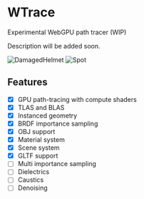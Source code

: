 # WTrace

Experimental WebGPU path tracer (WIP)

Description will be added soon.

![DamagedHelmet](https://github.com/alpcihan/wtrace/assets/53824261/2af37f8b-ac23-468d-a2bf-aa631f4c4faa)
![Spot](https://github.com/alpcihan/wtrace/assets/53824261/9c965df6-bd9e-4d4d-a723-b88eb5c4db8b)


## Features

- [x] GPU path-tracing with compute shaders
- [x] TLAS and BLAS
- [x] Instanced geometry
- [x] BRDF importance sampling
- [x] OBJ support
- [x] Material system
- [x] Scene system 
- [x] GLTF support
- [ ] Multi importance sampling
- [ ] Dielectrics
- [ ] Caustics
- [ ] Denoising
